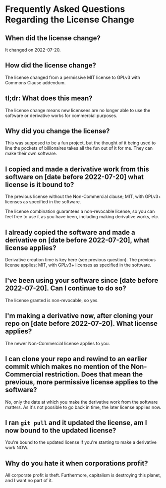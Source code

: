 # Frequently Asked Questions Regarding the License Change

## When did the license change?

It changed on 2022-07-20.

## How did the license change?

The license changed from a permissive MIT license to GPLv3 with Commons
Clause addendum.

## tl;dr: What does this mean?

The license change means new licensees are no longer able to use the software
or derivative works for commercial purposes.

## Why did you change the license?

This was supposed to be a fun project, but the thought of it being used to line
the pockets of billionaires takes all the fun out of it for me. They can make
their own software.

## I copied and made a derivative work from this software on [date before 2022-07-20] what license is it bound to?

The previous license without the Non-Commercial clause; MIT, with GPLv3+
licenses as specified in the software.

The license combination guarantees a non-revocable license, so you can feel
free to use it as you have been, including making derivative works, etc.

## I already copied the software and made a derivative on [date before 2022-07-20], what license applies?

Derivative creation time is key here (see previous question). The previous
license applies; MIT, with GPLv3+ licenses as specified in the software.

## I've been using your software since [date before 2022-07-20]. Can I continue to do so?

The license granted is non-revocable, so yes.

## I'm making a derivative now, after cloning your repo on [date before 2022-07-20]. What license applies?

The newer Non-Commercial license applies to you.

## I can clone your repo and rewind to an earlier commit which makes no mention of the Non-Commercial restriction. Does that mean the previous, more permissive license applies to the software?

No, only the date at which you make the derivative work from the software
matters. As it's not possible to go back in time, the later license applies
now.

## I ran `git pull` and it updated the license, am I now bound to the updated license?

You're bound to the updated license if you're starting to make a derivative work NOW.

## Why do you hate it when corporations profit?

All corporate profit is theft. Furthermore, capitalism is destroying this
planet, and I want no part of it.
